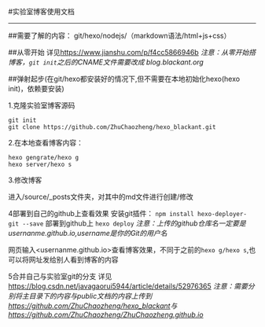 #实验室博客使用文档

***

##需要了解的内容：
git/hexo/nodejs/（markdown语法/html+js+css）


##从零开始
详见<https://www.jianshu.com/p/f4cc5866946b>
*注意：从零开始搭博客，`git init`之后的CNAME文件需要改成 blog.blackant.org*

##弹射起步(在git/hexo都安装好的情况下,但不需要在本地初始化hexo(hexo init)，依赖要安装)

1.克隆实验室博客源码

```
git init
git clone https://github.com/ZhuChaozheng/hexo_blackant.git

```

2.在本地查看博客内容：
```
hexo gengrate/hexo g
hexo server/hexo s
```
3.修改博客

进入/source/_posts文件夹，对其中的md文件进行创建/修改

4部署到自己的github上查看效果
安装git插件：
`npm install hexo-deployer-git --save`
部署到github上
`hexo deploy`
*注意：上传的github仓库名一定要是usernanme.github.io,username是你的Git的用户名*

网页输入<usernanme.github.io>查看博客效果，不同于之前的`hexo g/hexo s`,也可以将网址发给别人看到博客的内容

5合并自己与实验室git的分支
详见<https://blog.csdn.net/javagaorui5944/article/details/52976365>
*注意：需要分别将主目录下的内容与public文档的内容上传到<https://github.com/ZhuChaozheng/hexo_blackant>与<https://github.com/ZhuChaozheng/ZhuChaozheng.github.io>*

